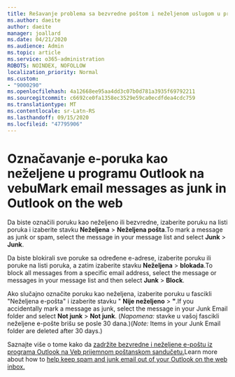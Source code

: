 ```yaml
---
title: Rešavanje problema sa bezvredne poštom i neželjenom uslugom u programu Outlook na vebu
ms.author: daeite
author: daeite
manager: joallard
ms.date: 04/21/2020
ms.audience: Admin
ms.topic: article
ms.service: o365-administration
ROBOTS: NOINDEX, NOFOLLOW
localization_priority: Normal
ms.custom:
- "9000290"
ms.openlocfilehash: 4a12668ee95aa4dd3c07b0d781a3935f69792211
ms.sourcegitcommit: c6692ce0fa1358ec3529e59ca0ecdfdea4cdc759
ms.translationtype: MT
ms.contentlocale: sr-Latn-RS
ms.lasthandoff: 09/15/2020
ms.locfileid: "47795906"
---
```

# <a name="mark-email-messages-as-junk-in-outlook-on-the-web"></a><span data-ttu-id="a4721-102">Označavanje e-poruka kao neželjene u programu Outlook na vebu</span><span class="sxs-lookup"><span data-stu-id="a4721-102">Mark email messages as junk in Outlook on the web</span></span>

<span data-ttu-id="a4721-103">Da biste označili poruku kao neželjeno ili bezvredne, izaberite poruku na listi poruka i izaberite stavku **Neželjena**  >  **Neželjena pošta**.</span><span class="sxs-lookup"><span data-stu-id="a4721-103">To mark a message as junk or spam, select the message in your message list and select **Junk** > **Junk**.</span></span>

<span data-ttu-id="a4721-104">Da biste blokirali sve poruke sa određene e-adrese, izaberite poruku ili poruke na listi poruka, a zatim izaberite stavku **Neželjena**  >  **blokada**.</span><span class="sxs-lookup"><span data-stu-id="a4721-104">To block all messages from a specific email address, select the message or messages in your message list and then select **Junk** > **Block**.</span></span>

<span data-ttu-id="a4721-105">Ako slučajno označite poruku kao neželjena, izaberite poruku u fascikli "Neželjena e-pošta" i izaberite stavku " **Nije neželjeno**  >  **"**.</span><span class="sxs-lookup"><span data-stu-id="a4721-105">If you accidentally mark a message as junk, select the message in your Junk Email folder and select **Not junk** > **Not junk**.</span></span> <span data-ttu-id="a4721-106">(*Napomena:* stavke u vašoj fascikli neželjene e-pošte brišu se posle 30 dana.)</span><span class="sxs-lookup"><span data-stu-id="a4721-106">(*Note:* Items in your Junk Email folder are deleted after 30 days.)</span></span>

<span data-ttu-id="a4721-107">Saznajte više o tome kako da [zadržite bezvredne i neželjene e-poštu iz programa Outlook na Veb prijemnom poštanskom sandučetu.](https://support.office.com/article/db786e79-54e2-40cc-904f-d89d57b7f41d)</span><span class="sxs-lookup"><span data-stu-id="a4721-107">Learn more about how to [help keep spam and junk email out of your Outlook on the web inbox.](https://support.office.com/article/db786e79-54e2-40cc-904f-d89d57b7f41d)</span></span>